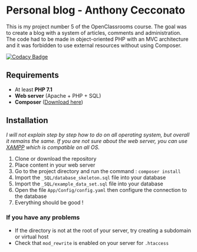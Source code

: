 # Personal blog - Anthony Cecconato

This is my project number 5 of the OpenClassrooms course. The goal was to create a blog with a system of articles, comments and administration. The code had to be made in object-oriented PHP with an MVC architecture and it was forbidden to use external resources without using Composer.

[![Codacy Badge](https://api.codacy.com/project/badge/Grade/0fa54cf4b77343a0bce1c16c8af27a29)](https://www.codacy.com/app/Deediezi/perso_blog?utm_source=github.com&amp;utm_medium=referral&amp;utm_content=Deediezi/perso_blog&amp;utm_campaign=Badge_Grade)

## Requirements

-   At least **PHP 7.1**
-   **Web server** (Apache + PHP + SQL)
-   **Composer** ([Download here](https://getcomposer.org/))

## Installation

_I will not explain step by step how to do on all operating system, but overall it remains the same._
_If you are not sure about the web server, you can use [XAMPP](https://www.apachefriends.org/index.html) which is compatible on all OS._

1.  Clone or download the repository
2.  Place content in your web server
3.  Go to the project directory and run the command : `composer install`
4.  Import the `_SQL/database_skeleton.sql` file into your database
5.  Import the `_SQL/example_data_set.sql` file into your database
6.  Open the file `App/Config/config.yaml` then configure the connection to the database
7.  Everything should be good !

### If you have any problems

-   If the directory is not at the root of your server, try creating a subdomain or virtual host
-   Check that `mod_rewrite` is enabled on your server for `.htaccess`
